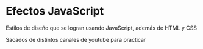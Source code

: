 # Efectos JavaScript
Estilos de diseño que se logran usando JavaScript, además de HTML y CSS

Sacados de distintos canales de youtube para practicar
